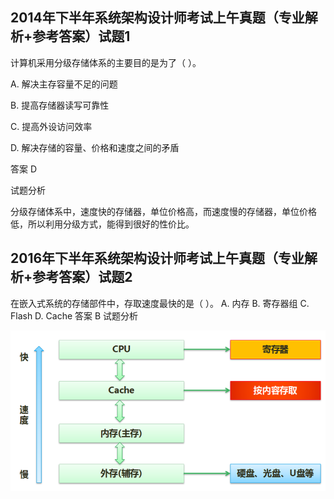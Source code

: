 ## 2014年下半年系统架构设计师考试上午真题（专业解析+参考答案）试题1
计算机采用分级存储体系的主要目的是为了（ ）。

A. 解决主存容量不足的问题

B. 提高存储器读写可靠性

C. 提高外设访问效率

D. 解决存储的容量、价格和速度之间的矛盾



答案 D

试题分析

分级存储体系中，速度快的存储器，单位价格高，而速度慢的存储器，单位价格低，所以利用分级方式，能得到很好的性价比。

## 2016年下半年系统架构设计师考试上午真题（专业解析+参考答案）试题2
在嵌入式系统的存储部件中，存取速度最快的是（ ）。  A. 内存 B. 寄存器组 C. Flash D. Cache  答案 B 试题分析

![img](../../../_media/1674098422817-43b8d569-d11a-4e55-8bd6-659b20d5692b-20230119上午112105030.png)


